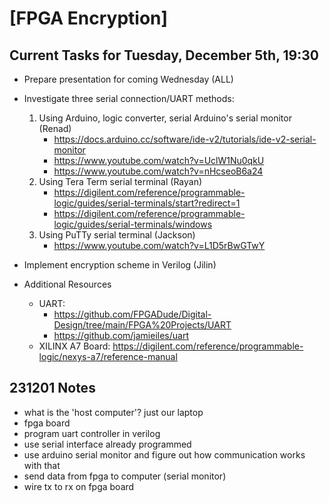 # [FPGA Encryption]

## Current Tasks for Tuesday, December 5th, 19:30
- Prepare presentation for coming Wednesday (ALL)
- Investigate three serial connection/UART methods:
    1. Using Arduino, logic converter, serial Arduino's serial monitor (Renad)
       - https://docs.arduino.cc/software/ide-v2/tutorials/ide-v2-serial-monitor
       - https://www.youtube.com/watch?v=UclW1Nu0qkU
       - https://www.youtube.com/watch?v=nHcseoB6a24
    2. Using Tera Term serial terminal (Rayan)
       - https://digilent.com/reference/programmable-logic/guides/serial-terminals/start?redirect=1
       - https://digilent.com/reference/programmable-logic/guides/serial-terminals/windows
    3. Using PuTTy serial terminal (Jackson)
        - https://www.youtube.com/watch?v=L1D5rBwGTwY
- Implement encryption scheme in Verilog (Jilin)

- Additional Resources
    - UART:
        - https://github.com/FPGADude/Digital-Design/tree/main/FPGA%20Projects/UART
        - https://github.com/jamieiles/uart
    - XILINX A7 Board: https://digilent.com/reference/programmable-logic/nexys-a7/reference-manual

## 231201 Notes
- what is the 'host computer'? just our laptop
- fpga board
- program uart controller in verilog
- use serial interface already programmed
- use arduino serial monitor and figure out how communication works with that
- send data from fpga to computer (serial monitor)
- wire tx to rx on fpga board
